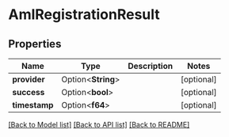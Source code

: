 # AmlRegistrationResult

## Properties

Name | Type | Description | Notes
------------ | ------------- | ------------- | -------------
**provider** | Option<**String**> |  | [optional]
**success** | Option<**bool**> |  | [optional]
**timestamp** | Option<**f64**> |  | [optional]

[[Back to Model list]](../README.md#documentation-for-models) [[Back to API list]](../README.md#documentation-for-api-endpoints) [[Back to README]](../README.md)


